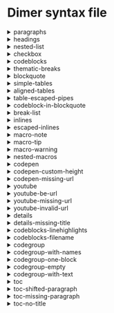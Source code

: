 # Dimer syntax file 
<details>
<summary>paragraphs</summary>
<h3>Markdown</h3>

````md
This is a paragraph
and in same line

Another paragraph
````

<h3>Html</h3>

```html
<p>This is a paragraph and in same line</p>
<p>Another paragraph</p>
```

<h3>JSON</h3>
<pre><code>{
  "type": "root",
  "children": [
    {
      "type": "element",
      "tag": "p",
      "props": {},
      "children": [
        {
          "type": "text",
          "value": "This is a paragraph and in same line"
        }
      ]
    },
    {
      "type": "element",
      "tag": "p",
      "props": {},
      "children": [
        {
          "type": "text",
          "value": "Another paragraph"
        }
      ]
    }
  ]
}</code></pre>

</details>
<details>
<summary>headings</summary>
<h3>Markdown</h3>

````md
# Heading 1

With some text here

## Heading 2
````

<h3>Html</h3>

```html
<dimertitle>Heading 1</dimertitle>
<h1 id="heading-1"><a href="#heading-1" aria-hidden><span class="icon icon-link"></span></a>Heading 1</h1>
<p>With some text here</p>
<div class="toc-container">
    <h2>Table of contents</h2>
    <ul>
        <li><a href="#heading-2">Heading 2</a></li>
    </ul>
</div>
<h2 id="heading-2"><a href="#heading-2" aria-hidden><span class="icon icon-link"></span></a>Heading 2</h2>
```

<h3>JSON</h3>
<pre><code>{
  "type": "root",
  "children": [
    {
      "type": "element",
      "tag": "dimertitle",
      "props": {},
      "children": [
        {
          "type": "text",
          "value": "Heading 1"
        }
      ]
    },
    {
      "type": "element",
      "tag": "h1",
      "props": {
        "id": "heading-1"
      },
      "children": [
        {
          "type": "element",
          "tag": "a",
          "props": {
            "href": "#heading-1",
            "aria-hidden": true
          },
          "children": [
            {
              "type": "element",
              "tag": "span",
              "props": {
                "className": [
                  "icon",
                  "icon-link"
                ]
              },
              "children": []
            }
          ]
        },
        {
          "type": "text",
          "value": "Heading 1"
        }
      ]
    },
    {
      "type": "element",
      "tag": "p",
      "props": {},
      "children": [
        {
          "type": "text",
          "value": "With some text here"
        }
      ]
    },
    {
      "type": "element",
      "tag": "div",
      "props": {
        "className": "toc-container"
      },
      "children": [
        {
          "type": "element",
          "tag": "h2",
          "props": {},
          "children": [
            {
              "type": "text",
              "value": "Table of contents"
            }
          ]
        },
        {
          "type": "element",
          "tag": "ul",
          "props": {},
          "children": [
            {
              "type": "element",
              "tag": "li",
              "props": {},
              "children": [
                {
                  "type": "element",
                  "tag": "a",
                  "props": {
                    "href": "#heading-2"
                  },
                  "children": [
                    {
                      "type": "text",
                      "value": "Heading 2"
                    }
                  ]
                }
              ]
            }
          ]
        }
      ]
    },
    {
      "type": "element",
      "tag": "h2",
      "props": {
        "id": "heading-2"
      },
      "children": [
        {
          "type": "element",
          "tag": "a",
          "props": {
            "href": "#heading-2",
            "aria-hidden": true
          },
          "children": [
            {
              "type": "element",
              "tag": "span",
              "props": {
                "className": [
                  "icon",
                  "icon-link"
                ]
              },
              "children": []
            }
          ]
        },
        {
          "type": "text",
          "value": "Heading 2"
        }
      ]
    }
  ]
}</code></pre>

</details>
<details>
<summary>nested-list</summary>
<h3>Markdown</h3>

````md
- item 1
    This is nested p
    ```
    var a = require('a')
    ```
- item 2
  - nested item 2.1
````

<h3>Html</h3>

```html
<ul>
    <li>
        <p>item 1 This is nested p</p>
        <div class="dimer-highlight">
            <pre class="line-numbers"><code>var a = require('a')
</code></pre>
        </div>
    </li>
    <li>
        <p>item 2</p>
        <ul>
            <li>nested item 2.1</li>
        </ul>
    </li>
</ul>
```

<h3>JSON</h3>
<pre><code>{
  "type": "root",
  "children": [
    {
      "type": "element",
      "tag": "ul",
      "props": {},
      "children": [
        {
          "type": "element",
          "tag": "li",
          "props": {},
          "children": [
            {
              "type": "element",
              "tag": "p",
              "props": {},
              "children": [
                {
                  "type": "text",
                  "value": "item 1 This is nested p"
                }
              ]
            },
            {
              "type": "element",
              "tag": "div",
              "props": {
                "className": "dimer-highlight"
              },
              "children": [
                {
                  "type": "element",
                  "tag": "pre",
                  "props": {
                    "className": [
                      "line-numbers"
                    ]
                  },
                  "children": [
                    {
                      "type": "element",
                      "tag": "code",
                      "props": {},
                      "children": [
                        {
                          "type": "text",
                          "value": "var a = require('a')\n"
                        }
                      ]
                    }
                  ]
                }
              ]
            }
          ]
        },
        {
          "type": "element",
          "tag": "li",
          "props": {},
          "children": [
            {
              "type": "element",
              "tag": "p",
              "props": {},
              "children": [
                {
                  "type": "text",
                  "value": "item 2"
                }
              ]
            },
            {
              "type": "element",
              "tag": "ul",
              "props": {},
              "children": [
                {
                  "type": "element",
                  "tag": "li",
                  "props": {},
                  "children": [
                    {
                      "type": "text",
                      "value": "nested item 2.1"
                    }
                  ]
                }
              ]
            }
          ]
        }
      ]
    }
  ]
}</code></pre>

</details>
<details>
<summary>checkbox</summary>
<h3>Markdown</h3>

````md
- [ ] Todo 1
- [x] Todo completed
````

<h3>Html</h3>

```html
<ul>
    <li class="task-list-item"><input type="checkbox" disabled>
        <p>Todo 1</p>
    </li>
    <li class="task-list-item"><input type="checkbox" disabled checked>
        <p>Todo completed</p>
    </li>
</ul>
```

<h3>JSON</h3>
<pre><code>{
  "type": "root",
  "children": [
    {
      "type": "element",
      "tag": "ul",
      "props": {},
      "children": [
        {
          "type": "element",
          "tag": "li",
          "props": {
            "className": [
              "task-list-item"
            ]
          },
          "children": [
            {
              "type": "element",
              "tag": "input",
              "props": {
                "type": "checkbox",
                "disabled": true
              },
              "children": []
            },
            {
              "type": "element",
              "tag": "p",
              "props": {},
              "children": [
                {
                  "type": "text",
                  "value": "Todo 1"
                }
              ]
            }
          ]
        },
        {
          "type": "element",
          "tag": "li",
          "props": {
            "className": [
              "task-list-item"
            ]
          },
          "children": [
            {
              "type": "element",
              "tag": "input",
              "props": {
                "type": "checkbox",
                "disabled": true,
                "checked": true
              },
              "children": []
            },
            {
              "type": "element",
              "tag": "p",
              "props": {},
              "children": [
                {
                  "type": "text",
                  "value": "Todo completed"
                }
              ]
            }
          ]
        }
      ]
    }
  ]
}</code></pre>

</details>
<details>
<summary>codeblocks</summary>
<h3>Markdown</h3>

````md
```js
var a = require('a')
a.run()
```
````

<h3>Html</h3>

```html
<div class="dimer-highlight">
    <pre class="language-js line-numbers"><code>var a = require('a')
a.run()
</code></pre>
</div>
```

<h3>JSON</h3>
<pre><code>{
  "type": "root",
  "children": [
    {
      "type": "element",
      "tag": "div",
      "props": {
        "className": "dimer-highlight"
      },
      "children": [
        {
          "type": "element",
          "tag": "pre",
          "props": {
            "className": [
              "language-js",
              "line-numbers"
            ]
          },
          "children": [
            {
              "type": "element",
              "tag": "code",
              "props": {},
              "children": [
                {
                  "type": "text",
                  "value": "var a = require('a')\na.run()\n"
                }
              ]
            }
          ]
        }
      ]
    }
  ]
}</code></pre>

</details>
<details>
<summary>thematic-breaks</summary>
<h3>Markdown</h3>

````md
Foo
***
bar
````

<h3>Html</h3>

```html
<p>Foo</p>
<hr>
<p>bar</p>
```

<h3>JSON</h3>
<pre><code>{
  "type": "root",
  "children": [
    {
      "type": "element",
      "tag": "p",
      "props": {},
      "children": [
        {
          "type": "text",
          "value": "Foo"
        }
      ]
    },
    {
      "type": "element",
      "tag": "hr",
      "props": {},
      "children": []
    },
    {
      "type": "element",
      "tag": "p",
      "props": {},
      "children": [
        {
          "type": "text",
          "value": "bar"
        }
      ]
    }
  ]
}</code></pre>

</details>
<details>
<summary>blockquote</summary>
<h3>Markdown</h3>

````md
> This is a single line blockquote

<!-- -->

> This is a blockquote in multiple lines
>
> Another line
````

<h3>Html</h3>

```html
<blockquote>
    <p>This is a single line blockquote</p>
</blockquote>
<blockquote>
    <p>This is a blockquote in multiple lines</p>
    <p>Another line</p>
</blockquote>
```

<h3>JSON</h3>
<pre><code>{
  "type": "root",
  "children": [
    {
      "type": "element",
      "tag": "blockquote",
      "props": {},
      "children": [
        {
          "type": "element",
          "tag": "p",
          "props": {},
          "children": [
            {
              "type": "text",
              "value": "This is a single line blockquote"
            }
          ]
        }
      ]
    },
    {
      "type": "element",
      "tag": "blockquote",
      "props": {},
      "children": [
        {
          "type": "element",
          "tag": "p",
          "props": {},
          "children": [
            {
              "type": "text",
              "value": "This is a blockquote in multiple lines"
            }
          ]
        },
        {
          "type": "element",
          "tag": "p",
          "props": {},
          "children": [
            {
              "type": "text",
              "value": "Another line"
            }
          ]
        }
      ]
    }
  ]
}</code></pre>

</details>
<details>
<summary>simple-tables</summary>
<h3>Markdown</h3>

````md
| th 1  | th 2 |
|-------|------|
| td 1 | td 2 |
````

<h3>Html</h3>

```html
<table>
    <thead>
        <tr>
            <th>th 1</th>
            <th>th 2</th>
        </tr>
    </thead>
    <tbody>
        <tr>
            <td>td 1</td>
            <td>td 2</td>
        </tr>
    </tbody>
</table>
```

<h3>JSON</h3>
<pre><code>{
  "type": "root",
  "children": [
    {
      "type": "element",
      "tag": "table",
      "props": {},
      "children": [
        {
          "type": "element",
          "tag": "thead",
          "props": {},
          "children": [
            {
              "type": "element",
              "tag": "tr",
              "props": {},
              "children": [
                {
                  "type": "element",
                  "tag": "th",
                  "props": {},
                  "children": [
                    {
                      "type": "text",
                      "value": "th 1"
                    }
                  ]
                },
                {
                  "type": "element",
                  "tag": "th",
                  "props": {},
                  "children": [
                    {
                      "type": "text",
                      "value": "th 2"
                    }
                  ]
                }
              ]
            }
          ]
        },
        {
          "type": "element",
          "tag": "tbody",
          "props": {},
          "children": [
            {
              "type": "element",
              "tag": "tr",
              "props": {},
              "children": [
                {
                  "type": "element",
                  "tag": "td",
                  "props": {},
                  "children": [
                    {
                      "type": "text",
                      "value": "td 1"
                    }
                  ]
                },
                {
                  "type": "element",
                  "tag": "td",
                  "props": {},
                  "children": [
                    {
                      "type": "text",
                      "value": "td 2"
                    }
                  ]
                }
              ]
            }
          ]
        }
      ]
    }
  ]
}</code></pre>

</details>
<details>
<summary>aligned-tables</summary>
<h3>Markdown</h3>

````md
| th 1  | th 2 |
|:-------:|------:|
| td 1 | td 2 |
````

<h3>Html</h3>

```html
<table>
    <thead>
        <tr>
            <th align="center">th 1</th>
            <th align="right">th 2</th>
        </tr>
    </thead>
    <tbody>
        <tr>
            <td align="center">td 1</td>
            <td align="right">td 2</td>
        </tr>
    </tbody>
</table>
```

<h3>JSON</h3>
<pre><code>{
  "type": "root",
  "children": [
    {
      "type": "element",
      "tag": "table",
      "props": {},
      "children": [
        {
          "type": "element",
          "tag": "thead",
          "props": {},
          "children": [
            {
              "type": "element",
              "tag": "tr",
              "props": {},
              "children": [
                {
                  "type": "element",
                  "tag": "th",
                  "props": {
                    "align": "center"
                  },
                  "children": [
                    {
                      "type": "text",
                      "value": "th 1"
                    }
                  ]
                },
                {
                  "type": "element",
                  "tag": "th",
                  "props": {
                    "align": "right"
                  },
                  "children": [
                    {
                      "type": "text",
                      "value": "th 2"
                    }
                  ]
                }
              ]
            }
          ]
        },
        {
          "type": "element",
          "tag": "tbody",
          "props": {},
          "children": [
            {
              "type": "element",
              "tag": "tr",
              "props": {},
              "children": [
                {
                  "type": "element",
                  "tag": "td",
                  "props": {
                    "align": "center"
                  },
                  "children": [
                    {
                      "type": "text",
                      "value": "td 1"
                    }
                  ]
                },
                {
                  "type": "element",
                  "tag": "td",
                  "props": {
                    "align": "right"
                  },
                  "children": [
                    {
                      "type": "text",
                      "value": "td 2"
                    }
                  ]
                }
              ]
            }
          ]
        }
      ]
    }
  ]
}</code></pre>

</details>
<details>
<summary>table-escaped-pipes</summary>
<h3>Markdown</h3>

````md
| f\|oo  |
| ------ |
| b`|` az |
| b**\|** im |
````

<h3>Html</h3>

```html
<table>
    <thead>
        <tr>
            <th>f|oo</th>
        </tr>
    </thead>
    <tbody>
        <tr>
            <td>b<code>|</code> az</td>
        </tr>
        <tr>
            <td>b<strong>|</strong> im</td>
        </tr>
    </tbody>
</table>
```

<h3>JSON</h3>
<pre><code>{
  "type": "root",
  "children": [
    {
      "type": "element",
      "tag": "table",
      "props": {},
      "children": [
        {
          "type": "element",
          "tag": "thead",
          "props": {},
          "children": [
            {
              "type": "element",
              "tag": "tr",
              "props": {},
              "children": [
                {
                  "type": "element",
                  "tag": "th",
                  "props": {},
                  "children": [
                    {
                      "type": "text",
                      "value": "f"
                    },
                    {
                      "type": "text",
                      "value": "|"
                    },
                    {
                      "type": "text",
                      "value": "oo"
                    }
                  ]
                }
              ]
            }
          ]
        },
        {
          "type": "element",
          "tag": "tbody",
          "props": {},
          "children": [
            {
              "type": "element",
              "tag": "tr",
              "props": {},
              "children": [
                {
                  "type": "element",
                  "tag": "td",
                  "props": {},
                  "children": [
                    {
                      "type": "text",
                      "value": "b"
                    },
                    {
                      "type": "element",
                      "tag": "code",
                      "props": {},
                      "children": [
                        {
                          "type": "text",
                          "value": "|"
                        }
                      ]
                    },
                    {
                      "type": "text",
                      "value": " az"
                    }
                  ]
                }
              ]
            },
            {
              "type": "element",
              "tag": "tr",
              "props": {},
              "children": [
                {
                  "type": "element",
                  "tag": "td",
                  "props": {},
                  "children": [
                    {
                      "type": "text",
                      "value": "b"
                    },
                    {
                      "type": "element",
                      "tag": "strong",
                      "props": {},
                      "children": [
                        {
                          "type": "text",
                          "value": "|"
                        }
                      ]
                    },
                    {
                      "type": "text",
                      "value": " im"
                    }
                  ]
                }
              ]
            }
          ]
        }
      ]
    }
  ]
}</code></pre>

</details>
<details>
<summary>codeblock-in-blockquote</summary>
<h3>Markdown</h3>

````md
> Blockquote start
```
var a = require('a')
```
````

<h3>Html</h3>

```html
<blockquote>
    <p>Blockquote start</p>
    <div class="dimer-highlight">
        <pre class="line-numbers"><code>var a = require('a')
</code></pre>
    </div>
</blockquote>
```

<h3>JSON</h3>
<pre><code>{
  "type": "root",
  "children": [
    {
      "type": "element",
      "tag": "blockquote",
      "props": {},
      "children": [
        {
          "type": "element",
          "tag": "p",
          "props": {},
          "children": [
            {
              "type": "text",
              "value": "Blockquote start"
            }
          ]
        },
        {
          "type": "element",
          "tag": "div",
          "props": {
            "className": "dimer-highlight"
          },
          "children": [
            {
              "type": "element",
              "tag": "pre",
              "props": {
                "className": [
                  "line-numbers"
                ]
              },
              "children": [
                {
                  "type": "element",
                  "tag": "code",
                  "props": {},
                  "children": [
                    {
                      "type": "text",
                      "value": "var a = require('a')\n"
                    }
                  ]
                }
              ]
            }
          ]
        }
      ]
    }
  ]
}</code></pre>

</details>
<details>
<summary>break-list</summary>
<h3>Markdown</h3>

````md
- foo
- bar
+ baz
````

<h3>Html</h3>

```html
<ul>
    <li>foo</li>
    <li>bar</li>
</ul>
<ul>
    <li>baz</li>
</ul>
```

<h3>JSON</h3>
<pre><code>{
  "type": "root",
  "children": [
    {
      "type": "element",
      "tag": "ul",
      "props": {},
      "children": [
        {
          "type": "element",
          "tag": "li",
          "props": {},
          "children": [
            {
              "type": "text",
              "value": "foo"
            }
          ]
        },
        {
          "type": "element",
          "tag": "li",
          "props": {},
          "children": [
            {
              "type": "text",
              "value": "bar"
            }
          ]
        }
      ]
    },
    {
      "type": "element",
      "tag": "ul",
      "props": {},
      "children": [
        {
          "type": "element",
          "tag": "li",
          "props": {},
          "children": [
            {
              "type": "text",
              "value": "baz"
            }
          ]
        }
      ]
    }
  ]
}</code></pre>

</details>
<details>
<summary>inlines</summary>
<h3>Markdown</h3>

````md
Cozy *lummox* gives **smart** `squid who` asks for ~~job~~ pen.
````

<h3>Html</h3>

```html
<p>Cozy <em>lummox</em> gives <strong>smart</strong> <code>squid who</code> asks for <del>job</del> pen.</p>
```

<h3>JSON</h3>
<pre><code>{
  "type": "root",
  "children": [
    {
      "type": "element",
      "tag": "p",
      "props": {},
      "children": [
        {
          "type": "text",
          "value": "Cozy "
        },
        {
          "type": "element",
          "tag": "em",
          "props": {},
          "children": [
            {
              "type": "text",
              "value": "lummox"
            }
          ]
        },
        {
          "type": "text",
          "value": " gives "
        },
        {
          "type": "element",
          "tag": "strong",
          "props": {},
          "children": [
            {
              "type": "text",
              "value": "smart"
            }
          ]
        },
        {
          "type": "text",
          "value": " "
        },
        {
          "type": "element",
          "tag": "code",
          "props": {},
          "children": [
            {
              "type": "text",
              "value": "squid who"
            }
          ]
        },
        {
          "type": "text",
          "value": " asks for "
        },
        {
          "type": "element",
          "tag": "del",
          "props": {},
          "children": [
            {
              "type": "text",
              "value": "job"
            }
          ]
        },
        {
          "type": "text",
          "value": " pen."
        }
      ]
    }
  ]
}</code></pre>

</details>
<details>
<summary>escaped-inlines</summary>
<h3>Markdown</h3>

````md
\*not emphasized*
\[not a link](/foo)
\`not code`
1\. not a list
\* not a list
\# not a heading
\[foo]: /url "not a reference"
````

<h3>Html</h3>

```html
<p>*not emphasized* [not a link](/foo) `not code` 1. not a list * not a list # not a heading [foo]: /url "not a reference"</p>
```

<h3>JSON</h3>
<pre><code>{
  "type": "root",
  "children": [
    {
      "type": "element",
      "tag": "p",
      "props": {},
      "children": [
        {
          "type": "text",
          "value": "*"
        },
        {
          "type": "text",
          "value": "not emphasized* "
        },
        {
          "type": "text",
          "value": "["
        },
        {
          "type": "text",
          "value": "not a link](/foo) "
        },
        {
          "type": "text",
          "value": "`"
        },
        {
          "type": "text",
          "value": "not code` 1"
        },
        {
          "type": "text",
          "value": "."
        },
        {
          "type": "text",
          "value": " not a list "
        },
        {
          "type": "text",
          "value": "*"
        },
        {
          "type": "text",
          "value": " not a list "
        },
        {
          "type": "text",
          "value": "#"
        },
        {
          "type": "text",
          "value": " not a heading "
        },
        {
          "type": "text",
          "value": "["
        },
        {
          "type": "text",
          "value": "foo]: /url \"not a reference\""
        }
      ]
    }
  ]
}</code></pre>

</details>
<details>
<summary>macro-note</summary>
<h3>Markdown</h3>

````md
# Showing note

[note]
This is a note
[/note]

Some text afterwards too
````

<h3>Html</h3>

```html
<dimertitle>Showing note</dimertitle>
<h1 id="showing-note"><a href="#showing-note" aria-hidden><span class="icon icon-link"></span></a>Showing note</h1>
<div class="alert alert-note">
    <p>This is a note</p>
</div>
<p>Some text afterwards too</p>
```

<h3>JSON</h3>
<pre><code>{
  "type": "root",
  "children": [
    {
      "type": "element",
      "tag": "dimertitle",
      "props": {},
      "children": [
        {
          "type": "text",
          "value": "Showing note"
        }
      ]
    },
    {
      "type": "element",
      "tag": "h1",
      "props": {
        "id": "showing-note"
      },
      "children": [
        {
          "type": "element",
          "tag": "a",
          "props": {
            "href": "#showing-note",
            "aria-hidden": true
          },
          "children": [
            {
              "type": "element",
              "tag": "span",
              "props": {
                "className": [
                  "icon",
                  "icon-link"
                ]
              },
              "children": []
            }
          ]
        },
        {
          "type": "text",
          "value": "Showing note"
        }
      ]
    },
    {
      "type": "element",
      "tag": "div",
      "props": {
        "className": [
          "alert alert-note"
        ]
      },
      "children": [
        {
          "type": "element",
          "tag": "p",
          "props": {},
          "children": [
            {
              "type": "text",
              "value": "This is a note"
            }
          ]
        }
      ]
    },
    {
      "type": "element",
      "tag": "p",
      "props": {},
      "children": [
        {
          "type": "text",
          "value": "Some text afterwards too"
        }
      ]
    }
  ]
}</code></pre>

</details>
<details>
<summary>macro-tip</summary>
<h3>Markdown</h3>

````md
# Showing tip

[tip]
This is a tip
[/tip]

Some text afterwards too
````

<h3>Html</h3>

```html
<dimertitle>Showing tip</dimertitle>
<h1 id="showing-tip"><a href="#showing-tip" aria-hidden><span class="icon icon-link"></span></a>Showing tip</h1>
<div class="alert alert-tip">
    <p>This is a tip</p>
</div>
<p>Some text afterwards too</p>
```

<h3>JSON</h3>
<pre><code>{
  "type": "root",
  "children": [
    {
      "type": "element",
      "tag": "dimertitle",
      "props": {},
      "children": [
        {
          "type": "text",
          "value": "Showing tip"
        }
      ]
    },
    {
      "type": "element",
      "tag": "h1",
      "props": {
        "id": "showing-tip"
      },
      "children": [
        {
          "type": "element",
          "tag": "a",
          "props": {
            "href": "#showing-tip",
            "aria-hidden": true
          },
          "children": [
            {
              "type": "element",
              "tag": "span",
              "props": {
                "className": [
                  "icon",
                  "icon-link"
                ]
              },
              "children": []
            }
          ]
        },
        {
          "type": "text",
          "value": "Showing tip"
        }
      ]
    },
    {
      "type": "element",
      "tag": "div",
      "props": {
        "className": [
          "alert alert-tip"
        ]
      },
      "children": [
        {
          "type": "element",
          "tag": "p",
          "props": {},
          "children": [
            {
              "type": "text",
              "value": "This is a tip"
            }
          ]
        }
      ]
    },
    {
      "type": "element",
      "tag": "p",
      "props": {},
      "children": [
        {
          "type": "text",
          "value": "Some text afterwards too"
        }
      ]
    }
  ]
}</code></pre>

</details>
<details>
<summary>macro-warning</summary>
<h3>Markdown</h3>

````md
# Showing warning

[warn]
This is a warn
[/warn]

Some text afterwards too
````

<h3>Html</h3>

```html
<dimertitle>Showing warning</dimertitle>
<h1 id="showing-warning"><a href="#showing-warning" aria-hidden><span class="icon icon-link"></span></a>Showing warning</h1>
<div class="alert alert-warning">
    <p>This is a warn</p>
</div>
<p>Some text afterwards too</p>
```

<h3>JSON</h3>
<pre><code>{
  "type": "root",
  "children": [
    {
      "type": "element",
      "tag": "dimertitle",
      "props": {},
      "children": [
        {
          "type": "text",
          "value": "Showing warning"
        }
      ]
    },
    {
      "type": "element",
      "tag": "h1",
      "props": {
        "id": "showing-warning"
      },
      "children": [
        {
          "type": "element",
          "tag": "a",
          "props": {
            "href": "#showing-warning",
            "aria-hidden": true
          },
          "children": [
            {
              "type": "element",
              "tag": "span",
              "props": {
                "className": [
                  "icon",
                  "icon-link"
                ]
              },
              "children": []
            }
          ]
        },
        {
          "type": "text",
          "value": "Showing warning"
        }
      ]
    },
    {
      "type": "element",
      "tag": "div",
      "props": {
        "className": [
          "alert alert-warning"
        ]
      },
      "children": [
        {
          "type": "element",
          "tag": "p",
          "props": {},
          "children": [
            {
              "type": "text",
              "value": "This is a warn"
            }
          ]
        }
      ]
    },
    {
      "type": "element",
      "tag": "p",
      "props": {},
      "children": [
        {
          "type": "text",
          "value": "Some text afterwards too"
        }
      ]
    }
  ]
}</code></pre>

</details>
<details>
<summary>nested-macros</summary>
<h3>Markdown</h3>

````md
- List item 1

  [note]
  This is a note
  [/note]
````

<h3>Html</h3>

```html
<ul>
    <li>
        <p>List item 1</p>
        <div class="alert alert-note">
            <p>This is a note</p>
        </div>
    </li>
</ul>
```

<h3>JSON</h3>
<pre><code>{
  "type": "root",
  "children": [
    {
      "type": "element",
      "tag": "ul",
      "props": {},
      "children": [
        {
          "type": "element",
          "tag": "li",
          "props": {},
          "children": [
            {
              "type": "element",
              "tag": "p",
              "props": {},
              "children": [
                {
                  "type": "text",
                  "value": "List item 1"
                }
              ]
            },
            {
              "type": "element",
              "tag": "div",
              "props": {
                "className": [
                  "alert alert-note"
                ]
              },
              "children": [
                {
                  "type": "element",
                  "tag": "p",
                  "props": {},
                  "children": [
                    {
                      "type": "text",
                      "value": "This is a note"
                    }
                  ]
                }
              ]
            }
          ]
        }
      ]
    }
  ]
}</code></pre>

</details>
<details>
<summary>codepen</summary>
<h3>Markdown</h3>

````md
[codepen url=https://codepen.io/ge1doot/pen/vRJyVG]
````

<h3>Html</h3>

```html
<div class="embed codepen"><iframe src="//codepen.io/ge1doot/embed/preview/vRJyVG?height=410&#x26;theme-id=light&#x26;default-tab=result&#x26;embed-version=2" height="410" scrolling="no" title="vRJyVG" frameborder="none" allowtransparency="true" allowfullscreen style="width: 100%;"></iframe></div>
```

<h3>JSON</h3>
<pre><code>{
  "type": "root",
  "children": [
    {
      "type": "element",
      "tag": "div",
      "props": {
        "className": [
          "embed codepen"
        ]
      },
      "children": [
        {
          "type": "element",
          "tag": "iframe",
          "props": {
            "src": "//codepen.io/ge1doot/embed/preview/vRJyVG?height=410&theme-id=light&default-tab=result&embed-version=2",
            "height": 410,
            "scrolling": "no",
            "title": "vRJyVG",
            "frameborder": "none",
            "allowtransparency": "true",
            "allowfullscreen": "true",
            "style": "width: 100%;"
          },
          "children": []
        }
      ]
    }
  ]
}</code></pre>

</details>
<details>
<summary>codepen-custom-height</summary>
<h3>Markdown</h3>

````md
[codepen url=https://codepen.io/ge1doot/pen/vRJyVG, height=200]
````

<h3>Html</h3>

```html
<div class="embed codepen"><iframe src="//codepen.io/ge1doot/embed/preview/vRJyVG?height=200&#x26;theme-id=light&#x26;default-tab=result&#x26;embed-version=2" height="200" scrolling="no" title="vRJyVG" frameborder="none" allowtransparency="true" allowfullscreen style="width: 100%;"></iframe></div>
```

<h3>JSON</h3>
<pre><code>{
  "type": "root",
  "children": [
    {
      "type": "element",
      "tag": "div",
      "props": {
        "className": [
          "embed codepen"
        ]
      },
      "children": [
        {
          "type": "element",
          "tag": "iframe",
          "props": {
            "src": "//codepen.io/ge1doot/embed/preview/vRJyVG?height=200&theme-id=light&default-tab=result&embed-version=2",
            "height": "200",
            "scrolling": "no",
            "title": "vRJyVG",
            "frameborder": "none",
            "allowtransparency": "true",
            "allowfullscreen": "true",
            "style": "width: 100%;"
          },
          "children": []
        }
      ]
    }
  ]
}</code></pre>

</details>
<details>
<summary>codepen-missing-url</summary>
<h3>Markdown</h3>

````md
[codepen]
````

<h3>Html</h3>

```html
<div>define url prop on codepen macro</div>
```

<h3>JSON</h3>
<pre><code>{
  "type": "root",
  "children": [
    {
      "type": "element",
      "tag": "div",
      "props": {},
      "children": [
        {
          "type": "text",
          "value": "define url prop on codepen macro"
        }
      ]
    }
  ]
}</code></pre>

</details>
<details>
<summary>youtube</summary>
<h3>Markdown</h3>

````md
[youtube url="https://www.youtube.com/watch?v=xKwHGewa9Fg"]
````

<h3>Html</h3>

```html
<div class="embed youtube"><iframe src="https://www.youtube.com/embed/xKwHGewa9Fg" width="100%" height="400" frameborder="none" allowfullscreen></iframe></div>
```

<h3>JSON</h3>
<pre><code>{
  "type": "root",
  "children": [
    {
      "type": "element",
      "tag": "div",
      "props": {
        "className": [
          "embed youtube"
        ]
      },
      "children": [
        {
          "type": "element",
          "tag": "iframe",
          "props": {
            "src": "https://www.youtube.com/embed/xKwHGewa9Fg",
            "width": "100%",
            "height": "400",
            "frameborder": "none",
            "allowfullscreen": true
          },
          "children": []
        }
      ]
    }
  ]
}</code></pre>

</details>
<details>
<summary>youtube-be-url</summary>
<h3>Markdown</h3>

````md
[youtube url="https://youtu.be/xKwHGewa9Fg"]
````

<h3>Html</h3>

```html
<div class="embed youtube"><iframe src="https://www.youtube.com/embed/xKwHGewa9Fg" width="100%" height="400" frameborder="none" allowfullscreen></iframe></div>
```

<h3>JSON</h3>
<pre><code>{
  "type": "root",
  "children": [
    {
      "type": "element",
      "tag": "div",
      "props": {
        "className": [
          "embed youtube"
        ]
      },
      "children": [
        {
          "type": "element",
          "tag": "iframe",
          "props": {
            "src": "https://www.youtube.com/embed/xKwHGewa9Fg",
            "width": "100%",
            "height": "400",
            "frameborder": "none",
            "allowfullscreen": true
          },
          "children": []
        }
      ]
    }
  ]
}</code></pre>

</details>
<details>
<summary>youtube-missing-url</summary>
<h3>Markdown</h3>

````md
[youtube url=""]
````

<h3>Html</h3>

```html
<div>define url prop on youtube macro</div>
```

<h3>JSON</h3>
<pre><code>{
  "type": "root",
  "children": [
    {
      "type": "element",
      "tag": "div",
      "props": {},
      "children": [
        {
          "type": "text",
          "value": "define url prop on youtube macro"
        }
      ]
    }
  ]
}</code></pre>

</details>
<details>
<summary>youtube-invalid-url</summary>
<h3>Markdown</h3>

````md
[youtube url="http://youtube.com/watch"]
````

<h3>Html</h3>

```html
<div>define valid youtube video url</div>
```

<h3>JSON</h3>
<pre><code>{
  "type": "root",
  "children": [
    {
      "type": "element",
      "tag": "div",
      "props": {},
      "children": [
        {
          "type": "text",
          "value": "define valid youtube video url"
        }
      ]
    }
  ]
}</code></pre>

</details>
<details>
<summary>details</summary>
<h3>Markdown</h3>

````md
[collapse title="cname"]
Cname is the custom domain that you want to point to `subdomain.dimerapp.com`. Learn more about cnames [here](cnames).
[/collapse]
````

<h3>Html</h3>

```html
<div class="collapsible">
    <div class="collapsible-toggle">cname</div>
    <div class="collapsible-content">
        <p>Cname is the custom domain that you want to point to <code>subdomain.dimerapp.com</code>. Learn more about cnames <a href="cnames">here</a>.</p>
    </div>
</div>
```

<h3>JSON</h3>
<pre><code>{
  "type": "root",
  "children": [
    {
      "type": "element",
      "tag": "div",
      "props": {
        "className": "collapsible"
      },
      "children": [
        {
          "type": "element",
          "tag": "div",
          "props": {
            "className": "collapsible-toggle"
          },
          "children": [
            {
              "type": "text",
              "value": "cname"
            }
          ]
        },
        {
          "type": "element",
          "tag": "div",
          "props": {
            "className": "collapsible-content"
          },
          "children": [
            {
              "type": "element",
              "tag": "p",
              "props": {},
              "children": [
                {
                  "type": "text",
                  "value": "Cname is the custom domain that you want to point to "
                },
                {
                  "type": "element",
                  "tag": "code",
                  "props": {},
                  "children": [
                    {
                      "type": "text",
                      "value": "subdomain.dimerapp.com"
                    }
                  ]
                },
                {
                  "type": "text",
                  "value": ". Learn more about cnames "
                },
                {
                  "type": "element",
                  "tag": "a",
                  "props": {
                    "href": "cnames"
                  },
                  "children": [
                    {
                      "type": "text",
                      "value": "here"
                    }
                  ]
                },
                {
                  "type": "text",
                  "value": "."
                }
              ]
            }
          ]
        }
      ]
    }
  ]
}</code></pre>

</details>
<details>
<summary>details-missing-title</summary>
<h3>Markdown</h3>

````md
[collapse]
Cname is the custom domain that you want to point to `subdomain.dimerapp.com`. Learn more about cnames [here](cnames).
[/collapse]
````

<h3>Html</h3>

```html
<div>define collapse title</div>
```

<h3>JSON</h3>
<pre><code>{
  "type": "root",
  "children": [
    {
      "type": "element",
      "tag": "div",
      "props": {},
      "children": [
        {
          "type": "text",
          "value": "define collapse title"
        }
      ]
    }
  ]
}</code></pre>

</details>
<details>
<summary>codeblocks-linehighlights</summary>
<h3>Markdown</h3>

````md
```js{2,4}
var a = require('a')
return a.foo()
```
````

<h3>Html</h3>

```html
<div class="dimer-highlight">
    <pre class="language-js line-numbers" data-line="2,4"><code>var a = require('a')
return a.foo()
</code></pre>
</div>
```

<h3>JSON</h3>
<pre><code>{
  "type": "root",
  "children": [
    {
      "type": "element",
      "tag": "div",
      "props": {
        "className": "dimer-highlight"
      },
      "children": [
        {
          "type": "element",
          "tag": "pre",
          "props": {
            "className": [
              "language-js",
              "line-numbers"
            ],
            "dataLine": "2,4"
          },
          "children": [
            {
              "type": "element",
              "tag": "code",
              "props": {},
              "children": [
                {
                  "type": "text",
                  "value": "var a = require('a')\nreturn a.foo()\n"
                }
              ]
            }
          ]
        }
      ]
    }
  ]
}</code></pre>

</details>
<details>
<summary>codeblocks-filename</summary>
<h3>Markdown</h3>

````md
```js{}{index.js}
var a = require('a')
return a.foo()
```
````

<h3>Html</h3>

```html
<div class="dimer-highlight"><span class="filename">index.js</span>
    <pre class="language-js line-numbers"><code>var a = require('a')
return a.foo()
</code></pre>
</div>
```

<h3>JSON</h3>
<pre><code>{
  "type": "root",
  "children": [
    {
      "type": "element",
      "tag": "div",
      "props": {
        "className": "dimer-highlight"
      },
      "children": [
        {
          "type": "element",
          "tag": "span",
          "props": {
            "className": "filename"
          },
          "children": [
            {
              "type": "text",
              "value": "index.js"
            }
          ]
        },
        {
          "type": "element",
          "tag": "pre",
          "props": {
            "className": [
              "language-js",
              "line-numbers"
            ]
          },
          "children": [
            {
              "type": "element",
              "tag": "code",
              "props": {},
              "children": [
                {
                  "type": "text",
                  "value": "var a = require('a')\nreturn a.foo()\n"
                }
              ]
            }
          ]
        }
      ]
    }
  ]
}</code></pre>

</details>
<details>
<summary>codegroup</summary>
<h3>Markdown</h3>

````md
[codegroup]
```js
var a = require('a')
```

```js
var b = require('b')
```
[/codegroup]
````

<h3>Html</h3>

```html
<div class="tabs">
    <div class="tab-head">
        <ul>
            <li data-title="tab-1">Tab 1</li>
            <li data-title="tab-2">Tab 2</li>
        </ul>
    </div>
    <div class="tab-body">
        <div class="tab-item" id="tab-1">
            <div class="dimer-highlight">
                <pre class="language-js line-numbers"><code>var a = require('a')
</code></pre>
            </div>
        </div>
        <div class="tab-item" id="tab-2">
            <div class="dimer-highlight">
                <pre class="language-js line-numbers"><code>var b = require('b')
</code></pre>
            </div>
        </div>
    </div>
</div>
```

<h3>JSON</h3>
<pre><code>{
  "type": "root",
  "children": [
    {
      "type": "element",
      "tag": "div",
      "props": {
        "className": "tabs"
      },
      "children": [
        {
          "type": "element",
          "tag": "div",
          "props": {
            "className": "tab-head"
          },
          "children": [
            {
              "type": "element",
              "tag": "ul",
              "props": {},
              "children": [
                {
                  "type": "element",
                  "tag": "li",
                  "props": {
                    "dataTitle": "tab-1"
                  },
                  "children": [
                    {
                      "type": "text",
                      "value": "Tab 1"
                    }
                  ]
                },
                {
                  "type": "element",
                  "tag": "li",
                  "props": {
                    "dataTitle": "tab-2"
                  },
                  "children": [
                    {
                      "type": "text",
                      "value": "Tab 2"
                    }
                  ]
                }
              ]
            }
          ]
        },
        {
          "type": "element",
          "tag": "div",
          "props": {
            "className": "tab-body"
          },
          "children": [
            {
              "type": "element",
              "tag": "div",
              "props": {
                "className": "tab-item",
                "id": "tab-1"
              },
              "children": [
                {
                  "type": "element",
                  "tag": "div",
                  "props": {
                    "className": "dimer-highlight"
                  },
                  "children": [
                    {
                      "type": "element",
                      "tag": "pre",
                      "props": {
                        "className": [
                          "language-js",
                          "line-numbers"
                        ]
                      },
                      "children": [
                        {
                          "type": "element",
                          "tag": "code",
                          "props": {},
                          "children": [
                            {
                              "type": "text",
                              "value": "var a = require('a')\n"
                            }
                          ]
                        }
                      ]
                    }
                  ]
                }
              ]
            },
            {
              "type": "element",
              "tag": "div",
              "props": {
                "className": "tab-item",
                "id": "tab-2"
              },
              "children": [
                {
                  "type": "element",
                  "tag": "div",
                  "props": {
                    "className": "dimer-highlight"
                  },
                  "children": [
                    {
                      "type": "element",
                      "tag": "pre",
                      "props": {
                        "className": [
                          "language-js",
                          "line-numbers"
                        ]
                      },
                      "children": [
                        {
                          "type": "element",
                          "tag": "code",
                          "props": {},
                          "children": [
                            {
                              "type": "text",
                              "value": "var b = require('b')\n"
                            }
                          ]
                        }
                      ]
                    }
                  ]
                }
              ]
            }
          ]
        }
      ]
    }
  ]
}</code></pre>

</details>
<details>
<summary>codegroup-with-names</summary>
<h3>Markdown</h3>

````md
[codegroup]
```js{}{a.js}
var a = require('a')
```

```js{}{b.js}
var b = require('b')
```
[/codegroup]
````

<h3>Html</h3>

```html
<div class="tabs">
    <div class="tab-head">
        <ul>
            <li data-title="tab-1">a.js</li>
            <li data-title="tab-2">b.js</li>
        </ul>
    </div>
    <div class="tab-body">
        <div class="tab-item" id="tab-1">
            <div class="dimer-highlight"><span class="filename">a.js</span>
                <pre class="language-js line-numbers"><code>var a = require('a')
</code></pre>
            </div>
        </div>
        <div class="tab-item" id="tab-2">
            <div class="dimer-highlight"><span class="filename">b.js</span>
                <pre class="language-js line-numbers"><code>var b = require('b')
</code></pre>
            </div>
        </div>
    </div>
</div>
```

<h3>JSON</h3>
<pre><code>{
  "type": "root",
  "children": [
    {
      "type": "element",
      "tag": "div",
      "props": {
        "className": "tabs"
      },
      "children": [
        {
          "type": "element",
          "tag": "div",
          "props": {
            "className": "tab-head"
          },
          "children": [
            {
              "type": "element",
              "tag": "ul",
              "props": {},
              "children": [
                {
                  "type": "element",
                  "tag": "li",
                  "props": {
                    "dataTitle": "tab-1"
                  },
                  "children": [
                    {
                      "type": "text",
                      "value": "a.js"
                    }
                  ]
                },
                {
                  "type": "element",
                  "tag": "li",
                  "props": {
                    "dataTitle": "tab-2"
                  },
                  "children": [
                    {
                      "type": "text",
                      "value": "b.js"
                    }
                  ]
                }
              ]
            }
          ]
        },
        {
          "type": "element",
          "tag": "div",
          "props": {
            "className": "tab-body"
          },
          "children": [
            {
              "type": "element",
              "tag": "div",
              "props": {
                "className": "tab-item",
                "id": "tab-1"
              },
              "children": [
                {
                  "type": "element",
                  "tag": "div",
                  "props": {
                    "className": "dimer-highlight"
                  },
                  "children": [
                    {
                      "type": "element",
                      "tag": "span",
                      "props": {
                        "className": "filename"
                      },
                      "children": [
                        {
                          "type": "text",
                          "value": "a.js"
                        }
                      ]
                    },
                    {
                      "type": "element",
                      "tag": "pre",
                      "props": {
                        "className": [
                          "language-js",
                          "line-numbers"
                        ]
                      },
                      "children": [
                        {
                          "type": "element",
                          "tag": "code",
                          "props": {},
                          "children": [
                            {
                              "type": "text",
                              "value": "var a = require('a')\n"
                            }
                          ]
                        }
                      ]
                    }
                  ]
                }
              ]
            },
            {
              "type": "element",
              "tag": "div",
              "props": {
                "className": "tab-item",
                "id": "tab-2"
              },
              "children": [
                {
                  "type": "element",
                  "tag": "div",
                  "props": {
                    "className": "dimer-highlight"
                  },
                  "children": [
                    {
                      "type": "element",
                      "tag": "span",
                      "props": {
                        "className": "filename"
                      },
                      "children": [
                        {
                          "type": "text",
                          "value": "b.js"
                        }
                      ]
                    },
                    {
                      "type": "element",
                      "tag": "pre",
                      "props": {
                        "className": [
                          "language-js",
                          "line-numbers"
                        ]
                      },
                      "children": [
                        {
                          "type": "element",
                          "tag": "code",
                          "props": {},
                          "children": [
                            {
                              "type": "text",
                              "value": "var b = require('b')\n"
                            }
                          ]
                        }
                      ]
                    }
                  ]
                }
              ]
            }
          ]
        }
      ]
    }
  ]
}</code></pre>

</details>
<details>
<summary>codegroup-one-block</summary>
<h3>Markdown</h3>

````md
[codegroup]
```
var a = require('a')
```
[/codegroup]
````

<h3>Html</h3>

```html
<div class="tabs">
    <div class="tab-head">
        <ul>
            <li data-title="tab-1">Tab 1</li>
        </ul>
    </div>
    <div class="tab-body">
        <div class="tab-item" id="tab-1">
            <div class="dimer-highlight">
                <pre class="line-numbers"><code>var a = require('a')
</code></pre>
            </div>
        </div>
    </div>
</div>
```

<h3>JSON</h3>
<pre><code>{
  "type": "root",
  "children": [
    {
      "type": "element",
      "tag": "div",
      "props": {
        "className": "tabs"
      },
      "children": [
        {
          "type": "element",
          "tag": "div",
          "props": {
            "className": "tab-head"
          },
          "children": [
            {
              "type": "element",
              "tag": "ul",
              "props": {},
              "children": [
                {
                  "type": "element",
                  "tag": "li",
                  "props": {
                    "dataTitle": "tab-1"
                  },
                  "children": [
                    {
                      "type": "text",
                      "value": "Tab 1"
                    }
                  ]
                }
              ]
            }
          ]
        },
        {
          "type": "element",
          "tag": "div",
          "props": {
            "className": "tab-body"
          },
          "children": [
            {
              "type": "element",
              "tag": "div",
              "props": {
                "className": "tab-item",
                "id": "tab-1"
              },
              "children": [
                {
                  "type": "element",
                  "tag": "div",
                  "props": {
                    "className": "dimer-highlight"
                  },
                  "children": [
                    {
                      "type": "element",
                      "tag": "pre",
                      "props": {
                        "className": [
                          "line-numbers"
                        ]
                      },
                      "children": [
                        {
                          "type": "element",
                          "tag": "code",
                          "props": {},
                          "children": [
                            {
                              "type": "text",
                              "value": "var a = require('a')\n"
                            }
                          ]
                        }
                      ]
                    }
                  ]
                }
              ]
            }
          ]
        }
      ]
    }
  ]
}</code></pre>

</details>
<details>
<summary>codegroup-empty</summary>
<h3>Markdown</h3>

````md
[codegroup]
[/codegroup]
````

<h3>Html</h3>

```html

```

<h3>JSON</h3>
<pre><code>{
  "type": "root",
  "children": []
}</code></pre>

</details>
<details>
<summary>codegroup-with-text</summary>
<h3>Markdown</h3>

````md
[codegroup]
Hello this is the first block guys

1. It will be named after the filename

```js{}{index.js}
var a = require('a')
```
[/codegroup]
````

<h3>Html</h3>

```html
<div class="tabs">
    <div class="tab-head">
        <ul>
            <li data-title="tab-1">index.js</li>
        </ul>
    </div>
    <div class="tab-body">
        <div class="tab-item" id="tab-1">
            <p>Hello this is the first block guys</p>
            <ol>
                <li>It will be named after the filename</li>
            </ol>
            <div class="dimer-highlight"><span class="filename">index.js</span>
                <pre class="language-js line-numbers"><code>var a = require('a')
</code></pre>
            </div>
        </div>
    </div>
</div>
```

<h3>JSON</h3>
<pre><code>{
  "type": "root",
  "children": [
    {
      "type": "element",
      "tag": "div",
      "props": {
        "className": "tabs"
      },
      "children": [
        {
          "type": "element",
          "tag": "div",
          "props": {
            "className": "tab-head"
          },
          "children": [
            {
              "type": "element",
              "tag": "ul",
              "props": {},
              "children": [
                {
                  "type": "element",
                  "tag": "li",
                  "props": {
                    "dataTitle": "tab-1"
                  },
                  "children": [
                    {
                      "type": "text",
                      "value": "index.js"
                    }
                  ]
                }
              ]
            }
          ]
        },
        {
          "type": "element",
          "tag": "div",
          "props": {
            "className": "tab-body"
          },
          "children": [
            {
              "type": "element",
              "tag": "div",
              "props": {
                "className": "tab-item",
                "id": "tab-1"
              },
              "children": [
                {
                  "type": "element",
                  "tag": "p",
                  "props": {},
                  "children": [
                    {
                      "type": "text",
                      "value": "Hello this is the first block guys"
                    }
                  ]
                },
                {
                  "type": "element",
                  "tag": "ol",
                  "props": {},
                  "children": [
                    {
                      "type": "element",
                      "tag": "li",
                      "props": {},
                      "children": [
                        {
                          "type": "text",
                          "value": "It will be named after the filename"
                        }
                      ]
                    }
                  ]
                },
                {
                  "type": "element",
                  "tag": "div",
                  "props": {
                    "className": "dimer-highlight"
                  },
                  "children": [
                    {
                      "type": "element",
                      "tag": "span",
                      "props": {
                        "className": "filename"
                      },
                      "children": [
                        {
                          "type": "text",
                          "value": "index.js"
                        }
                      ]
                    },
                    {
                      "type": "element",
                      "tag": "pre",
                      "props": {
                        "className": [
                          "language-js",
                          "line-numbers"
                        ]
                      },
                      "children": [
                        {
                          "type": "element",
                          "tag": "code",
                          "props": {},
                          "children": [
                            {
                              "type": "text",
                              "value": "var a = require('a')\n"
                            }
                          ]
                        }
                      ]
                    }
                  ]
                }
              ]
            }
          ]
        }
      ]
    }
  ]
}</code></pre>

</details>
<details>
<summary>toc</summary>
<h3>Markdown</h3>

````md
# This is a title

I expect toc after this paragraph

## This is heading2

## This is header 2 again
````

<h3>Html</h3>

```html
<dimertitle>This is a title</dimertitle>
<h1 id="this-is-a-title"><a href="#this-is-a-title" aria-hidden><span class="icon icon-link"></span></a>This is a title</h1>
<p>I expect toc after this paragraph</p>
<div class="toc-container">
    <h2>Table of contents</h2>
    <ul>
        <li><a href="#this-is-heading2">This is heading2</a></li>
        <li><a href="#this-is-header-2-again">This is header 2 again</a></li>
    </ul>
</div>
<h2 id="this-is-heading2"><a href="#this-is-heading2" aria-hidden><span class="icon icon-link"></span></a>This is heading2</h2>
<h2 id="this-is-header-2-again"><a href="#this-is-header-2-again" aria-hidden><span class="icon icon-link"></span></a>This is header 2 again</h2>
```

<h3>JSON</h3>
<pre><code>{
  "type": "root",
  "children": [
    {
      "type": "element",
      "tag": "dimertitle",
      "props": {},
      "children": [
        {
          "type": "text",
          "value": "This is a title"
        }
      ]
    },
    {
      "type": "element",
      "tag": "h1",
      "props": {
        "id": "this-is-a-title"
      },
      "children": [
        {
          "type": "element",
          "tag": "a",
          "props": {
            "href": "#this-is-a-title",
            "aria-hidden": true
          },
          "children": [
            {
              "type": "element",
              "tag": "span",
              "props": {
                "className": [
                  "icon",
                  "icon-link"
                ]
              },
              "children": []
            }
          ]
        },
        {
          "type": "text",
          "value": "This is a title"
        }
      ]
    },
    {
      "type": "element",
      "tag": "p",
      "props": {},
      "children": [
        {
          "type": "text",
          "value": "I expect toc after this paragraph"
        }
      ]
    },
    {
      "type": "element",
      "tag": "div",
      "props": {
        "className": "toc-container"
      },
      "children": [
        {
          "type": "element",
          "tag": "h2",
          "props": {},
          "children": [
            {
              "type": "text",
              "value": "Table of contents"
            }
          ]
        },
        {
          "type": "element",
          "tag": "ul",
          "props": {},
          "children": [
            {
              "type": "element",
              "tag": "li",
              "props": {},
              "children": [
                {
                  "type": "element",
                  "tag": "a",
                  "props": {
                    "href": "#this-is-heading2"
                  },
                  "children": [
                    {
                      "type": "text",
                      "value": "This is heading2"
                    }
                  ]
                }
              ]
            },
            {
              "type": "element",
              "tag": "li",
              "props": {},
              "children": [
                {
                  "type": "element",
                  "tag": "a",
                  "props": {
                    "href": "#this-is-header-2-again"
                  },
                  "children": [
                    {
                      "type": "text",
                      "value": "This is header 2 again"
                    }
                  ]
                }
              ]
            }
          ]
        }
      ]
    },
    {
      "type": "element",
      "tag": "h2",
      "props": {
        "id": "this-is-heading2"
      },
      "children": [
        {
          "type": "element",
          "tag": "a",
          "props": {
            "href": "#this-is-heading2",
            "aria-hidden": true
          },
          "children": [
            {
              "type": "element",
              "tag": "span",
              "props": {
                "className": [
                  "icon",
                  "icon-link"
                ]
              },
              "children": []
            }
          ]
        },
        {
          "type": "text",
          "value": "This is heading2"
        }
      ]
    },
    {
      "type": "element",
      "tag": "h2",
      "props": {
        "id": "this-is-header-2-again"
      },
      "children": [
        {
          "type": "element",
          "tag": "a",
          "props": {
            "href": "#this-is-header-2-again",
            "aria-hidden": true
          },
          "children": [
            {
              "type": "element",
              "tag": "span",
              "props": {
                "className": [
                  "icon",
                  "icon-link"
                ]
              },
              "children": []
            }
          ]
        },
        {
          "type": "text",
          "value": "This is header 2 again"
        }
      ]
    }
  ]
}</code></pre>

</details>
<details>
<summary>toc-shifted-paragraph</summary>
<h3>Markdown</h3>

````md
# This is a title

[note]
This is a note
[/note]

I expect toc before this paragraph

## This is heading2

## This is header 2 again
````

<h3>Html</h3>

```html
<dimertitle>This is a title</dimertitle>
<h1 id="this-is-a-title"><a href="#this-is-a-title" aria-hidden><span class="icon icon-link"></span></a>This is a title</h1>
<div class="alert alert-note">
    <p>This is a note</p>
</div>
<div class="toc-container">
    <h2>Table of contents</h2>
    <ul>
        <li><a href="#this-is-heading2">This is heading2</a></li>
        <li><a href="#this-is-header-2-again">This is header 2 again</a></li>
    </ul>
</div>
<p>I expect toc before this paragraph</p>
<h2 id="this-is-heading2"><a href="#this-is-heading2" aria-hidden><span class="icon icon-link"></span></a>This is heading2</h2>
<h2 id="this-is-header-2-again"><a href="#this-is-header-2-again" aria-hidden><span class="icon icon-link"></span></a>This is header 2 again</h2>
```

<h3>JSON</h3>
<pre><code>{
  "type": "root",
  "children": [
    {
      "type": "element",
      "tag": "dimertitle",
      "props": {},
      "children": [
        {
          "type": "text",
          "value": "This is a title"
        }
      ]
    },
    {
      "type": "element",
      "tag": "h1",
      "props": {
        "id": "this-is-a-title"
      },
      "children": [
        {
          "type": "element",
          "tag": "a",
          "props": {
            "href": "#this-is-a-title",
            "aria-hidden": true
          },
          "children": [
            {
              "type": "element",
              "tag": "span",
              "props": {
                "className": [
                  "icon",
                  "icon-link"
                ]
              },
              "children": []
            }
          ]
        },
        {
          "type": "text",
          "value": "This is a title"
        }
      ]
    },
    {
      "type": "element",
      "tag": "div",
      "props": {
        "className": [
          "alert alert-note"
        ]
      },
      "children": [
        {
          "type": "element",
          "tag": "p",
          "props": {},
          "children": [
            {
              "type": "text",
              "value": "This is a note"
            }
          ]
        }
      ]
    },
    {
      "type": "element",
      "tag": "div",
      "props": {
        "className": "toc-container"
      },
      "children": [
        {
          "type": "element",
          "tag": "h2",
          "props": {},
          "children": [
            {
              "type": "text",
              "value": "Table of contents"
            }
          ]
        },
        {
          "type": "element",
          "tag": "ul",
          "props": {},
          "children": [
            {
              "type": "element",
              "tag": "li",
              "props": {},
              "children": [
                {
                  "type": "element",
                  "tag": "a",
                  "props": {
                    "href": "#this-is-heading2"
                  },
                  "children": [
                    {
                      "type": "text",
                      "value": "This is heading2"
                    }
                  ]
                }
              ]
            },
            {
              "type": "element",
              "tag": "li",
              "props": {},
              "children": [
                {
                  "type": "element",
                  "tag": "a",
                  "props": {
                    "href": "#this-is-header-2-again"
                  },
                  "children": [
                    {
                      "type": "text",
                      "value": "This is header 2 again"
                    }
                  ]
                }
              ]
            }
          ]
        }
      ]
    },
    {
      "type": "element",
      "tag": "p",
      "props": {},
      "children": [
        {
          "type": "text",
          "value": "I expect toc before this paragraph"
        }
      ]
    },
    {
      "type": "element",
      "tag": "h2",
      "props": {
        "id": "this-is-heading2"
      },
      "children": [
        {
          "type": "element",
          "tag": "a",
          "props": {
            "href": "#this-is-heading2",
            "aria-hidden": true
          },
          "children": [
            {
              "type": "element",
              "tag": "span",
              "props": {
                "className": [
                  "icon",
                  "icon-link"
                ]
              },
              "children": []
            }
          ]
        },
        {
          "type": "text",
          "value": "This is heading2"
        }
      ]
    },
    {
      "type": "element",
      "tag": "h2",
      "props": {
        "id": "this-is-header-2-again"
      },
      "children": [
        {
          "type": "element",
          "tag": "a",
          "props": {
            "href": "#this-is-header-2-again",
            "aria-hidden": true
          },
          "children": [
            {
              "type": "element",
              "tag": "span",
              "props": {
                "className": [
                  "icon",
                  "icon-link"
                ]
              },
              "children": []
            }
          ]
        },
        {
          "type": "text",
          "value": "This is header 2 again"
        }
      ]
    }
  ]
}</code></pre>

</details>
<details>
<summary>toc-missing-paragraph</summary>
<h3>Markdown</h3>

````md
# This is a title

## This is heading2

## This is header 2 again
````

<h3>Html</h3>

```html
<dimertitle>This is a title</dimertitle>
<h1 id="this-is-a-title"><a href="#this-is-a-title" aria-hidden><span class="icon icon-link"></span></a>This is a title</h1>
<div class="toc-container">
    <h2>Table of contents</h2>
    <ul>
        <li><a href="#this-is-heading2">This is heading2</a></li>
        <li><a href="#this-is-header-2-again">This is header 2 again</a></li>
    </ul>
</div>
<h2 id="this-is-heading2"><a href="#this-is-heading2" aria-hidden><span class="icon icon-link"></span></a>This is heading2</h2>
<h2 id="this-is-header-2-again"><a href="#this-is-header-2-again" aria-hidden><span class="icon icon-link"></span></a>This is header 2 again</h2>
```

<h3>JSON</h3>
<pre><code>{
  "type": "root",
  "children": [
    {
      "type": "element",
      "tag": "dimertitle",
      "props": {},
      "children": [
        {
          "type": "text",
          "value": "This is a title"
        }
      ]
    },
    {
      "type": "element",
      "tag": "h1",
      "props": {
        "id": "this-is-a-title"
      },
      "children": [
        {
          "type": "element",
          "tag": "a",
          "props": {
            "href": "#this-is-a-title",
            "aria-hidden": true
          },
          "children": [
            {
              "type": "element",
              "tag": "span",
              "props": {
                "className": [
                  "icon",
                  "icon-link"
                ]
              },
              "children": []
            }
          ]
        },
        {
          "type": "text",
          "value": "This is a title"
        }
      ]
    },
    {
      "type": "element",
      "tag": "div",
      "props": {
        "className": "toc-container"
      },
      "children": [
        {
          "type": "element",
          "tag": "h2",
          "props": {},
          "children": [
            {
              "type": "text",
              "value": "Table of contents"
            }
          ]
        },
        {
          "type": "element",
          "tag": "ul",
          "props": {},
          "children": [
            {
              "type": "element",
              "tag": "li",
              "props": {},
              "children": [
                {
                  "type": "element",
                  "tag": "a",
                  "props": {
                    "href": "#this-is-heading2"
                  },
                  "children": [
                    {
                      "type": "text",
                      "value": "This is heading2"
                    }
                  ]
                }
              ]
            },
            {
              "type": "element",
              "tag": "li",
              "props": {},
              "children": [
                {
                  "type": "element",
                  "tag": "a",
                  "props": {
                    "href": "#this-is-header-2-again"
                  },
                  "children": [
                    {
                      "type": "text",
                      "value": "This is header 2 again"
                    }
                  ]
                }
              ]
            }
          ]
        }
      ]
    },
    {
      "type": "element",
      "tag": "h2",
      "props": {
        "id": "this-is-heading2"
      },
      "children": [
        {
          "type": "element",
          "tag": "a",
          "props": {
            "href": "#this-is-heading2",
            "aria-hidden": true
          },
          "children": [
            {
              "type": "element",
              "tag": "span",
              "props": {
                "className": [
                  "icon",
                  "icon-link"
                ]
              },
              "children": []
            }
          ]
        },
        {
          "type": "text",
          "value": "This is heading2"
        }
      ]
    },
    {
      "type": "element",
      "tag": "h2",
      "props": {
        "id": "this-is-header-2-again"
      },
      "children": [
        {
          "type": "element",
          "tag": "a",
          "props": {
            "href": "#this-is-header-2-again",
            "aria-hidden": true
          },
          "children": [
            {
              "type": "element",
              "tag": "span",
              "props": {
                "className": [
                  "icon",
                  "icon-link"
                ]
              },
              "children": []
            }
          ]
        },
        {
          "type": "text",
          "value": "This is header 2 again"
        }
      ]
    }
  ]
}</code></pre>

</details>
<details>
<summary>toc-no-title</summary>
<h3>Markdown</h3>

````md
## Starting from h2
Some content here
````

<h3>Html</h3>

```html
<h2 id="starting-from-h2"><a href="#starting-from-h2" aria-hidden><span class="icon icon-link"></span></a>Starting from h2</h2>
<p>Some content here</p>
```

<h3>JSON</h3>
<pre><code>{
  "type": "root",
  "children": [
    {
      "type": "element",
      "tag": "h2",
      "props": {
        "id": "starting-from-h2"
      },
      "children": [
        {
          "type": "element",
          "tag": "a",
          "props": {
            "href": "#starting-from-h2",
            "aria-hidden": true
          },
          "children": [
            {
              "type": "element",
              "tag": "span",
              "props": {
                "className": [
                  "icon",
                  "icon-link"
                ]
              },
              "children": []
            }
          ]
        },
        {
          "type": "text",
          "value": "Starting from h2"
        }
      ]
    },
    {
      "type": "element",
      "tag": "p",
      "props": {},
      "children": [
        {
          "type": "text",
          "value": "Some content here"
        }
      ]
    }
  ]
}</code></pre>

</details>
